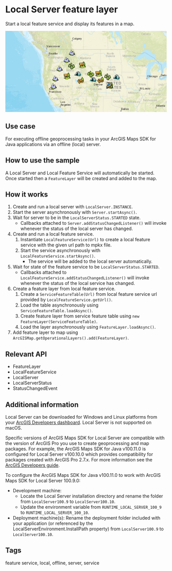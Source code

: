# Local Server feature layer

Start a local feature service and display its features in a map.

![Image of local server feature layer](LocalServerFeatureLayer.png)

## Use case

For executing offline geoprocessing tasks in your ArcGIS Maps SDK for Java applications via an offline (local) server.

## How to use the sample

A Local Server and Local Feature Service will automatically be started. Once started then a `FeatureLayer` will be created and added to the map.

## How it works

1. Create and run a local server with `LocalServer.INSTANCE`.
2. Start the server asynchronously with `Server.startAsync()`.
3. Wait for server to be in the  `LocalServerStatus.STARTED` state.
    * Callbacks attached to `Server.addStatusChangedListener()` will invoke whenever the status of the local server has changed.
4. Create and run a local feature service.
    1. Instantiate `LocalFeatureService(Url)` to create a local feature service with the given url path to mpkx file.
    2. Start the service asynchronously with `LocalFeatureService.startAsync()`.
        * The service will be added to the local server automatically.
5. Wait for state of the feature service to be `LocalServerStatus.STARTED`.
    * Callbacks attached to `LocalFeatureService.addStatusChangedListener()` will invoke whenever the status of the local service has changed.
6. Create a feature layer from local feature service.
    1. Create a `ServiceFeatureTable(Url)` from local feature service url provided by `LocalFeatureService.getUrl()`.
    2. Load the table asynchronously using `ServiceFeatureTable.loadAsync()`.
    3. Create feature layer from service feature table using `new FeatureLayer(ServiceFeatureTable)`.
    4. Load the layer asynchronously using `FeatureLayer.loadAsync()`.
7. Add feature layer to map using `ArcGISMap.getOperationalLayers().add(FeatureLayer)`.

## Relevant API

* FeatureLayer
* LocalFeatureService
* LocalServer
* LocalServerStatus
* StatusChangedEvent

## Additional information

Local Server can be downloaded for Windows and Linux platforms from your [ArcGIS Developers dashboard](https://developers.arcgis.com/java/local-server/install-and-set-up/). Local Server is not supported on macOS.

Specific versions of ArcGIS Maps SDK for Local Server are compatible with the version of ArcGIS Pro you use to create geoprocessing and map packages. For example, the ArcGIS Maps SDK for Java v100.11.0 is configured for Local Server v100.10.0 which provides compatibility for packages created with ArcGIS Pro 2.7.x. For more information see the [ArcGIS Developers guide](https://developers.arcgis.com/java/reference/system-requirements/#local-server-version-compatibility-with-arcgis-desktop-and-arcgis-pro).

To configure the ArcGIS Maps SDK for Java v100.11.0 to work with ArcGIS Maps SDK for Local Server 100.9.0:

* Development machine:
    * Locate the Local Server installation directory and rename the folder from `LocalServer100.9` to `LocalServer100.10`.
    * Update the environment variable from `RUNTIME_LOCAL_SERVER_100_9` to `RUNTIME_LOCAL_SERVER_100_10`.
* Deployment machine(s): Rename the deployment folder included with your application (or referenced by the LocalServerEnvironment.InstallPath property) from `LocalServer100.9` to `LocalServer100.10`.

## Tags

feature service, local, offline, server, service
